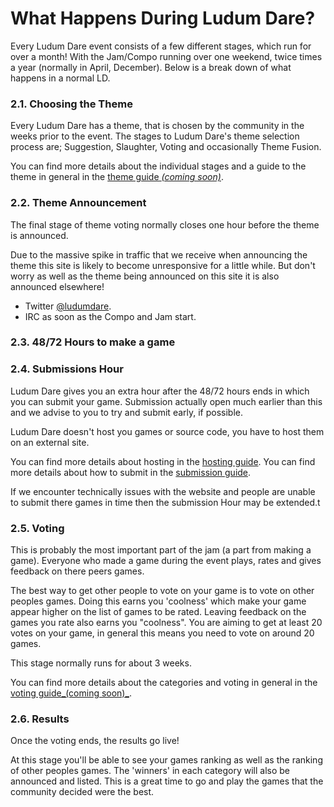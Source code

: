 # What Happens During Ludum Dare?

Every Ludum Dare event consists of a few different stages, which run for over a month! With the Jam/Compo running over one weekend, twice times a year \(normally in April, December\). Below is a break down of what happens in a normal LD.

### 2.1. Choosing the Theme

Every Ludum Dare has a theme, that is chosen by the community in the weeks prior to the event. The stages to Ludum Dare's theme selection process are; Suggestion, Slaughter, Voting and occasionally Theme Fusion.

You can find more details about the individual stages and a guide to the theme in general in the [theme guide _\(coming soon\)_](https://github.com/zwrawr/LDguides/tree/46ef5366156a908e15d9af070bb13baa13de451e/ludum-dare/theme/README.md).

### 2.2. Theme Announcement

The final stage of theme voting normally closes one hour before the theme is announced.

Due to the massive spike in traffic that we receive when announcing the theme this site is likely to become unresponsive for a little while. But don't worry as well as the theme being announced on this site it is also announced elsewhere!

* Twitter [@ludumdare](https://github.com/zwrawr/LDguides/tree/46ef5366156a908e15d9af070bb13baa13de451e/guides/twitter.com/ludumdare/README.md).
* IRC as soon as the Compo and Jam start.

### 2.3. 48/72 Hours to make a game

### 2.4. Submissions Hour

Ludum Dare gives you an extra hour after the 48/72 hours ends in which you can submit your game. Submission actually open much earlier than this and we advise to you to try and submit early, if possible.

Ludum Dare doesn't host you games or source code, you have to host them on an external site.

You can find more details about hosting in the [hosting guide](https://github.com/zwrawr/LDguides/tree/46ef5366156a908e15d9af070bb13baa13de451e/ludum-dare/theme/README.md). You can find more details about how to submit in the [submission guide](https://github.com/zwrawr/LDguides/tree/46ef5366156a908e15d9af070bb13baa13de451e/ludum-dare/theme/README.md).

If we encounter technically issues with the website and people are unable to submit there games in time then the submission Hour may be extended.t

### 2.5. Voting

This is probably the most important part of the jam \(a part from making a game\). Everyone who made a game during the event plays, rates and gives feedback on there peers games.

The best way to get other people to vote on your game is to vote on other peoples games. Doing this earns you 'coolness' which make your game appear higher on the list of games to be rated. Leaving feedback on the games you rate also earns you "coolness". You are aiming to get at least 20 votes on your game, in general this means you need to vote on  around 20 games.

This stage normally runs for about 3 weeks.

You can find more details about the categories and voting in general in the [voting guide_\(coming soon\)_](https://github.com/zwrawr/LDguides/tree/46ef5366156a908e15d9af070bb13baa13de451e/ludum-dare/theme/README.md).

### 2.6. Results

Once the voting ends, the results go live!

At this stage you'll be able to see your games ranking as well as the ranking of other peoples games. The 'winners' in each category will also be announced and listed. This is a great time to go and play the games that the community decided were the best.

